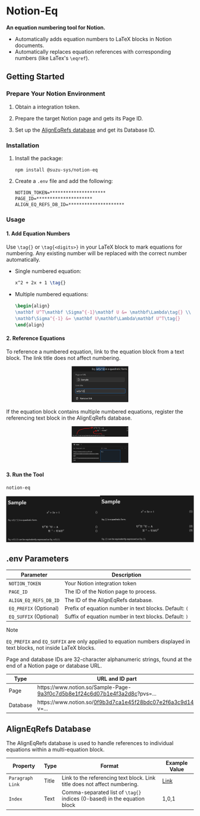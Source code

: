 # Notion-Eq

**An equation numbering tool for Notion.**

- Automatically adds equation numbers to LaTeX blocks in Notion documents.
- Automatically replaces equation references with corresponding numbers (like LaTex's `\eqref`).

## Getting Started

### Prepare Your Notion Environment

1. Obtain a integration token.

1. Prepare the target Notion page and gets its Page ID.

1. Set up the [AlignEqRefs database](#aligneqrefs-database) and get its Database ID.

### Installation

1. Install the package:

   ```shell
   npm install @suzu-sys/notion-eq
   ```

1. Create a `.env` file and add the following:

   ```dotenv
   NOTION_TOKEN=*********************
   PAGE_ID=*********************
   ALIGN_EQ_REFS_DB_ID=*********************
   ```

### Usage

#### 1. Add Equation Numbers

Use `\tag{}` or `\tag{<digits>}` in your LaTeX block to mark equations for numbering. Any existing number will be replaced with the correct number automatically.

- Single numbered equation:

  ```tex
  x^2 + 2x + 1 \tag{}
  ```

- Multiple numbered equations:

  ```tex
  \begin{align}
  \mathbf U^T\mathbf \Sigma^{-1}\mathbf U &= \mathbf\Lambda\tag{} \\
  \mathbf\Sigma^{-1} &= \mathbf U\mathbf\Lambda\mathbf U^T\tag{}
  \end{align}
  ```

#### 2. Reference Equations

To reference a numbered equation, link to the equation block from a text block. The link title does not affect numbering.

<p align="center"><img src="./readme_images/ref-single-tags.png" alt="" width="30%" style="min-width: 300"></p>

If the equation block contains multiple numbered equations, register the referencing text block in the AlignEqRefs database.

<p align="center"><img src="./readme_images/ref-multiple-tags.png" alt="" width="30%" style="min-width: 300"></p>
<p align="center"><img src="./readme_images/multiple-tags.png" alt="" width="30%" style="min-width: 300"></p>

#### 3. Run the Tool

```shell
notion-eq
```

<p align="center"><img src="./readme_images/before.png" alt="" width="50%" style="min-width: 300"><img src="./readme_images/after.png" alt="" width="50%" style="min-width: 300"></p>

## .env Parameters

| Parameter              | Description                                            |
| ---------------------- | ------------------------------------------------------ |
| `NOTION_TOKEN`         | Your Notion integration token                          |
| `PAGE_ID`              | The ID of the Notion page to process.                  |
| `ALIGN_EQ_REFS_DB_ID`  | The ID of the AlignEqRefs database.                    |
| `EQ_PREFIX` (Optional) | Prefix of equation number in text blocks. Default: `(` |
| `EQ_SUFFIX` (Optional) | Suffix of equation number in text blocks. Default: `)` |

> [!NOTE]  
> `EQ_PREFIX` and `EQ_SUFFIX` are only applied to equation numbers displayed in text blocks, not inside LaTeX blocks.

Page and database IDs are 32-character alphanumeric strings, found at the end of a Notion page or database URL.

| Type     | URL and ID part                                                                                     |
| -------- | --------------------------------------------------------------------------------------------------- |
| Page     | h<!---->ttps://w<!---->ww.notion.so/Sample-Page-<ins>9a3f0c7d5b8e1f24c6d07b1e4f3a2d8c</ins>?pvs=... |
| Database | h<!---->ttps://w<!---->ww.notion.so/<ins>0f9b3d7ca1e45f28bdc07e2f6a3c9d14</ins>?v=...               |

## AlignEqRefs Database

The AlignEqRefs database is used to handle references to individual equations within a multi-equation block.

| Property         | Type  | Format                                                                    | Example Value                                       |
| ---------------- | ----- | ------------------------------------------------------------------------- | --------------------------------------------------- |
| `Paragraph Link` | Title | Link to the referencing text block. Link title does not affect numbering. | [Link](https://github.com/SuzuSys/notion-eq#readme) |
| `Index`          | Text  | Comma-separated list of `\tag{}` indices (0-based) in the equation block  | 1,0,1                                               |

